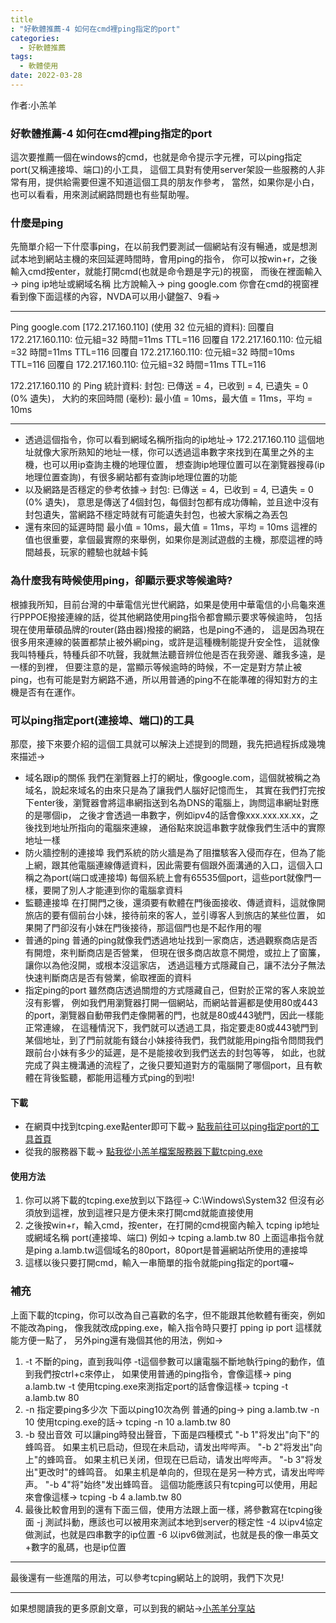 ```yaml
---
title: "好軟體推薦-4 如何在cmd裡ping指定的port"
categories:
  - 好軟體推薦
tags: 
  - 軟體使用
date: 2022-03-28
---
```


作者:小羔羊

### 好軟體推薦-4 如何在cmd裡ping指定的port

這次要推薦一個在windows的cmd，也就是命令提示字元裡，可以ping指定port(又稱連接埠、端口)的小工具，
這個工具對有使用server架設一些服務的人非常有用，提供給需要但還不知道這個工具的朋友作參考，
當然，如果你是小白，也可以看看，用來測試網路問題也有些幫助喔。


### 什麼是ping

先簡單介紹一下什麼事ping，在以前我們要測試一個網站有沒有暢通，或是想測試本地到網站主機的來回延遲時間時，會用ping的指令，
你可以按win+r，之後輸入cmd按enter，就能打開cmd(也就是命令題是字元)的視窗，
而後在裡面輸入→
ping ip地址或網域名稱
比方說輸入→
ping google.com
你會在cmd的視窗裡看到像下面這樣的內容，NVDA可以用小鍵盤7、9看→

---

Ping google.com [172.217.160.110] (使用 32 位元組的資料):
回覆自 172.217.160.110: 位元組=32 時間=11ms TTL=116
回覆自 172.217.160.110: 位元組=32 時間=11ms TTL=116
回覆自 172.217.160.110: 位元組=32 時間=10ms TTL=116
回覆自 172.217.160.110: 位元組=32 時間=11ms TTL=116

172.217.160.110 的 Ping 統計資料:
    封包: 已傳送 = 4，已收到 = 4, 已遺失 = 0 (0% 遺失)，
大約的來回時間 (毫秒):
    最小值 = 10ms，最大值 = 11ms，平均 = 10ms


---


* 透過這個指令，你可以看到網域名稱所指向的ip地址→
172.217.160.110
這個地址就像大家所熟知的地址一樣，你可以透過這串數字來找到在萬里之外的主機，也可以用ip查詢主機的地理位置，
想查詢ip地理位置可以在瀏覽器搜尋(ip地理位置查詢)，有很多網站都有查詢ip地理位置的功能
* 以及網路是否穩定的參考依據→
封包: 已傳送 = 4，已收到 = 4, 已遺失 = 0 (0% 遺失)，
意思是傳送了4個封包，每個封包都有成功傳輸，並且途中沒有封包遺失，當網路不穩定時就有可能遺失封包，也被大家稱之為丟包
* 還有來回的延遲時間
    最小值 = 10ms，最大值 = 11ms，平均 = 10ms
這裡的值也很重要，拿個最實際的來舉例，如果你是測試遊戲的主機，那麼這裡的時間越長，玩家的體驗也就越卡鈍


### 為什麼我有時候使用ping，卻顯示要求等候逾時?

根據我所知，目前台灣的中華電信光世代網路，如果是使用中華電信的小烏龜來進行PPPOE撥接連線的話，從其他網路使用ping指令都會顯示要求等候逾時，
包括現在使用華碩品牌的router(路由器)撥接的網路，也是ping不通的，
這是因為現在很多用來連線的裝置都禁止被外網ping，或許是這種機制能提升安全性，
這就像我叫特種兵，特種兵卻不吭聲，我就無法聽音辨位他是否在我旁邊、離我多遠，是一樣的到裡，
但要注意的是，當顯示等候逾時的時候，不一定是對方禁止被ping，也有可能是對方網路不通，所以用普通的ping不在能準確的得知對方的主機是否有在運作。

### 可以ping指定port(連接埠、端口)的工具

那麼，接下來要介紹的這個工具就可以解決上述提到的問題，我先把過程拆成幾塊來描述→

* 域名跟ip的關係
我們在瀏覽器上打的網址，像google.com，這個就被稱之為域名，說起來域名的由來只是為了讓我們人腦好記憶而生，
其實在我們打完按下enter後，瀏覽器會將這串網指送到名為DNS的電腦上，詢問這串網址對應的是哪個ip，
之後才會透過一串數字，例如ipv4的話會像xxx.xxx.xx.xx，之後找到地址所指向的電腦來連線，
通俗點來說這串數字就像我們生活中的實際地址一樣
* 防火牆控制的連接埠
我們系統的防火牆是為了阻擋駭客入侵而存在，但為了能上網，跟其他電腦連線傳遞資料，因此需要有個跟外面溝通的入口，這個入口稱之為port(端口或連接埠)
每個系統上會有65535個port，這些port就像門一樣，要開了別人才能連到你的電腦拿資料
* 監聽連接埠
在打開門之後，還須要有軟體在門後面接收、傳遞資料，這就像開旅店的要有個前台小妹，接待前來的客人，並引導客人到旅店的某些位置，
如果開了門卻沒有小妹在門後接待，那這個門也是不起作用的喔
* 普通的ping
普通的ping就像我們透過地址找到一家商店，透過觀察商店是否有開燈，來判斷商店是否營業，
但現在很多商店故意不開燈，或拉上了窗簾，讓你以為他沒開，或根本沒這家店，
透過這種方式隱藏自己，讓不法分子無法快速判斷商店是否有營業，偷取裡面的資料
* 指定ping的port
雖然商店透過關燈的方式隱藏自己，但對於正常的客人來說並沒有影響，
例如我們用瀏覽器打開一個網站，而網站普遍都是使用80或443的port，瀏覽器自動帶我們走像開著的門，也就是80或443號門，因此一樣能正常連線，
在這種情況下，我們就可以透過工具，指定要走80或443號門到某個地址，到了門前就能有錢台小妹接待我們，我們就能用ping指令問問我們跟前台小妹有多少的延遲，是不是能接收到我們送去的封包等等，
如此，也就完成了與主機溝通的流程了，之後只要知道對方的電腦開了哪個port，且有軟體在背後監聽，都能用這種方式ping的到啦!



#### 下載


* 在網頁中找到tcping.exe點enter即可下載→
[點我前往可以ping指定port的工具首頁](https://www.elifulkerson.com/projects/tcping.php)
* 從我的服務器下載→
[點我從小羔羊檔案服務器下載tcping.exe](https://file.lamb.tw/f/df3cee477984448c94a6/?dl=1)


#### 使用方法


1. 你可以將下載的tcping.exe放到以下路徑→
C:\Windows\System32
但沒有必須放到這裡，放到這裡只是方便未來打開cmd就能直接使用
1. 之後按win+r，輸入cmd，按enter，在打開的cmd視窗內輸入
tcping ip地址或網域名稱 port(連接埠、端口)
例如→
tcping a.lamb.tw 80
上面這串指令就是ping a.lamb.tw這個域名的80port，80port是普遍網站所使用的連接埠
1. 這樣以後只要打開cmd，輸入一串簡單的指令就能ping指定的port囉~



### 補充

上面下載的tcping，你可以改為自己喜歡的名字，但不能跟其他軟體有衝突，例如不能改為ping，
像我就改成pping.exe，輸入指令時只要打
pping ip port
這樣就能方便一點了，
另外ping還有幾個其他的用法，例如→

1. -t 不斷的ping，直到我叫停
-t這個參數可以讓電腦不斷地執行ping的動作，值到我們按ctrl+c來停止，
如果使用普通的ping指令，會像這樣→
ping a.lamb.tw -t
使用tcping.exe來測指定port的話會像這樣→
tcping -t a.lamb.tw 80
1. -n 指定要ping多少次
下面以ping10次為例
普通的ping→
ping a.lamb.tw -n 10
使用tcping.exe的話→
tcping -n 10 a.lamb.tw 80
1. -b 發出音效
可以讓ping時發出聲音，下面是四種模式
"-b 1"将发出"向下"的蜂鸣音。 如果主机已启动，但现在未启动，请发出哔哔声。
"-b 2"将发出"向上"的蜂鸣音。 如果主机已关闭，但现在已启动，请发出哔哔声。
"-b 3"将发出"更改时"的蜂鸣音。 如果主机是单向的，但现在是另一种方式，请发出哔哔声。
"-b 4"将"始终"发出蜂鸣音。
這個功能應該只有tcping可以使用，用起來會像這樣→
tcping -b 4 a.lamb.tw 80
1. 最後比較會用到的還有下面三個，使用方法跟上面一樣，將參數寫在tcping後面
-j 測試抖動，應該也可以被用來測試本地到server的穩定性
-4 以ipv4協定做測試，也就是四串數字的ip位置
-6 以ipv6做測試，也就是長的像一串英文+數字的亂碼，也是ip位置


---


最後還有一些進階的用法，可以參考tcping網站上的說明，我們下次見!



---

如果想閱讀我的更多原創文章，可以到我的網站→[小羔羊分享站](https://lamb.tw/)
